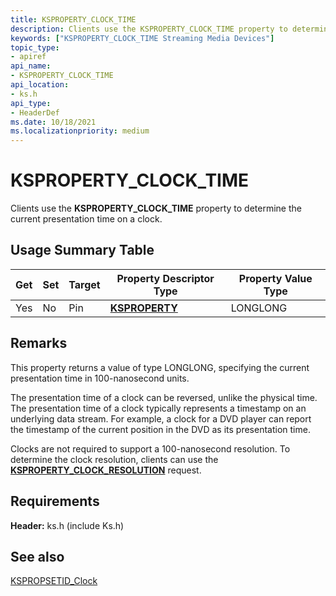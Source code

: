 ```yaml
---
title: KSPROPERTY_CLOCK_TIME
description: Clients use the KSPROPERTY_CLOCK_TIME property to determine the current presentation time on a clock.
keywords: ["KSPROPERTY_CLOCK_TIME Streaming Media Devices"]
topic_type:
- apiref
api_name:
- KSPROPERTY_CLOCK_TIME
api_location:
- ks.h
api_type:
- HeaderDef
ms.date: 10/18/2021
ms.localizationpriority: medium
---
```


# KSPROPERTY_CLOCK_TIME

Clients use the **KSPROPERTY_CLOCK_TIME** property to determine the current presentation time on a clock.

## Usage Summary Table

| Get | Set | Target | Property Descriptor Type | Property Value Type |
|--|--|--|--|--|
| Yes | No | Pin | [**KSPROPERTY**](/windows-hardware/drivers/stream/ksproperty-structure) | LONGLONG |

## Remarks

This property returns a value of type LONGLONG, specifying the current presentation time in 100-nanosecond units.

The presentation time of a clock can be reversed, unlike the physical time. The presentation time of a clock typically represents a timestamp on an underlying data stream. For example, a clock for a DVD player can report the timestamp of the current position in the DVD as its presentation time.

Clocks are not required to support a 100-nanosecond resolution. To determine the clock resolution, clients can use the [**KSPROPERTY_CLOCK_RESOLUTION**](ksproperty-clock-resolution.md) request.

## Requirements

**Header:** ks.h (include Ks.h)

## See also

[KSPROPSETID_Clock](kspropsetid-clock.md)

